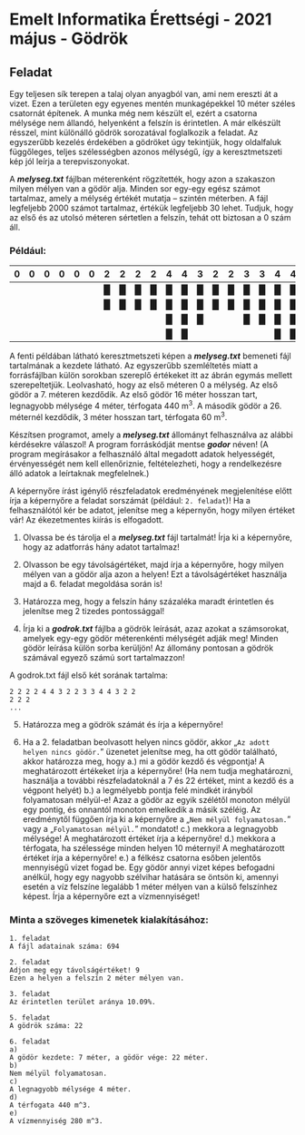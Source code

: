 # Emelt Informatika Érettségi - 2021 május - Gödrök

## Feladat
Egy teljesen sík terepen a talaj olyan anyagból van, ami nem ereszti át a vizet. Ezen a területen egy egyenes mentén munkagépekkel 10 méter széles csatornát építenek. A munka még nem készült el, ezért a csatorna mélysége nem állandó, helyenként a felszín is érintetlen. A már elkészült résszel, mint különálló gödrök sorozatával foglalkozik a feladat. Az egyszerűbb kezelés érdekében a gödröket úgy tekintjük, hogy oldalfaluk függőleges, teljes szélességben azonos mélységű, így a keresztmetszeti kép jól leírja a terepviszonyokat.

A **_melyseg.txt_** fájlban méterenként rögzítették, hogy azon a szakaszon milyen mélyen van a gödör alja. Minden sor egy-egy egész számot tartalmaz, amely a mélység értékét mutatja – szintén méterben. A fájl legfeljebb 2000 számot tartalmaz, értékük legfeljebb 30 lehet. Tudjuk, hogy az első és az utolsó méteren sértetlen a felszín, tehát ott biztosan a 0 szám áll.
### Például:

| 0 | 0 | 0 | 0 | 0 | 0 | 2 | 2 | 2 | 2 | 4 | 4 | 3 | 2 | 2 | 3 | 3 | 4 | 4 | 3 | 2 | 2 | 0 | 0 | 0 | 2 | 2 | 2 | 0 | 0 |
| :---: | :---: | :---: | :---: | :---: | :---: | :---: | :---: | :---: | :---: | :---: | :---: | :---: | :---: | :---: | :---: | :---: | :---: | :---: | :---: | :---: | :---: | :---: | :---: | :---: | :---: | :---: | :---: | :---: | :---: |
|   |   |   |   |   |   | █ | █ | █ | █ | █ | █ | █ | █ | █ | █ | █ | █ | █ | █ | █ | █ |   |   |   | █ | █ | █ |   |   |
|   |   |   |   |   |   | █ | █ | █ | █ | █ | █ | █ | █ | █ | █ | █ | █ | █ | █ | █ | █ |   |   |   | █ | █ | █ |   |   |
|   |   |   |   |   |   |   |   |   |   | █ | █ | █ |   |   | █ | █ | █ | █ | █ |   |   |   |   |   |   |   |   |   |   |
|   |   |   |   |   |   |   |   |   |   | █ | █ |   |   |   |   |   | █ | █ |   |   |   |   |   |   |   |   |   |   |   |

A fenti példában látható keresztmetszeti képen a **_melyseg.txt_** bemeneti fájl tartalmának a kezdete látható. Az egyszerűbb szemléltetés miatt a forrásfájlban külön sorokban szereplő értékeket itt az ábrán egymás mellett szerepeltetjük. Leolvasható, hogy az első méteren 0 a mélység. Az első gödör a 7. méteren kezdődik. Az első gödör 16 méter hosszan tart, legnagyobb mélysége 4 méter, térfogata 440 m<sup>3</sup>. A második gödör a 26. méternél kezdődik, 3 méter hosszan tart, térfogata 60 m<sup>3</sup>.

Készítsen programot, amely a **_melyseg.txt_** állományt felhasználva az alábbi kérdésekre válaszol! A program forráskódját mentse **_godor_** néven! (A program megírásakor a felhasználó által megadott adatok helyességét, érvényességét nem kell ellenőriznie, feltételezheti, hogy a rendelkezésre álló adatok a leírtaknak megfelelnek.)

A képernyőre írást igénylő részfeladatok eredményének megjelenítése előtt írja a képernyőre a feladat sorszámát (például: `2. feladat`)! Ha a felhasználótól kér be adatot, jelenítse meg a képernyőn, hogy milyen értéket vár! Az ékezetmentes kiírás is elfogadott.

1. Olvassa be és tárolja el a **_melyseg.txt_** fájl tartalmát! Írja ki a képernyőre, hogy az adatforrás hány adatot tartalmaz!

2. Olvasson be egy távolságértéket, majd írja a képernyőre, hogy milyen mélyen van a gödör alja azon a helyen! Ezt a távolságértéket használja majd a 6. feladat megoldása során is!

3. Határozza meg, hogy a felszín hány százaléka maradt érintetlen és jelenítse meg 2 tizedes pontossággal!

4. Írja ki a **_godrok.txt_** fájlba a gödrök leírását, azaz azokat a számsorokat, amelyek egy-egy gödör méterenkénti mélységét adják meg! Minden gödör leírása külön sorba kerüljön! Az állomány pontosan a gödrök számával egyező számú sort tartalmazzon!

A godrok.txt fájl első két sorának tartalma:
```
2 2 2 2 4 4 3 2 2 3 3 4 4 3 2 2
2 2 2
...
```

5. Határozza meg a gödrök számát és írja a képernyőre!

6. Ha a 2. feladatban beolvasott helyen nincs gödör, akkor „`Az adott helyen nincs gödör.`” üzenetet jelenítse meg, ha ott gödör található, akkor határozza meg, hogy
a.) mi a gödör kezdő és végpontja! A meghatározott értékeket írja a képernyőre! (Ha nem tudja meghatározni, használja a további részfeladatoknál a 7 és 22 értéket, mint a kezdő és a végpont helyét)
b.) a legmélyebb pontja felé mindkét irányból folyamatosan mélyül-e! Azaz a gödör az egyik szélétől monoton mélyül egy pontig, és onnantól monoton emelkedik a másik széléig. Az eredménytől függően írja ki a képernyőre a „`Nem mélyül folyamatosan.`” vagy a „`Folyamatosan mélyül.`” mondatot!
c.) mekkora a legnagyobb mélysége! A meghatározott értéket írja a képernyőre!
d.) mekkora a térfogata, ha szélessége minden helyen 10 méternyi! A meghatározott értéket írja a képernyőre!
e.) a félkész csatorna esőben jelentős mennyiségű vizet fogad be. Egy gödör annyi vizet képes befogadni anélkül, hogy egy nagyobb szélvihar hatására se öntsön ki, amennyi esetén a víz felszíne legalább 1 méter mélyen van a külső felszínhez képest. Írja a képernyőre ezt a vízmennyiséget!

### Minta a szöveges kimenetek kialakításához:
```
1. feladat
A fájl adatainak száma: 694

2. feladat
Adjon meg egy távolságértéket! 9
Ezen a helyen a felszín 2 méter mélyen van.

3. feladat
Az érintetlen terület aránya 10.09%.

5. feladat
A gödrök száma: 22

6. feladat
a)
A gödör kezdete: 7 méter, a gödör vége: 22 méter.
b)
Nem mélyül folyamatosan.
c)
A legnagyobb mélysége 4 méter.
d)
A térfogata 440 m^3.
e)
A vízmennyiség 280 m^3.
